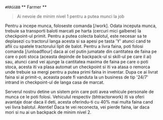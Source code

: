 `#RRGGBB` ** Farmer **
> Ai nevoie de minim nivel 1 pentru a putea munci la job


Pentru a incepe munca, foloseste comanda [/work].
Odata inceputa munca, trebuie sa transporti baloti marcati pe harta (cercuri mici galbene) la checkpoint-ul primit.
Pentru a putea colecta balotul, este necesar sa te deplasezi cu tractorul langa acesta si sa apesi pe tasta 'Y' atunci cand te aflii cu spatele tractorului lipit de balot.
Pentru a livra faina, poti folosi comanda [/unloadflour] daca ai cel putin jumatate din cantitatea de faina pe care o poti stoca (aceasta depinde de backpack-ul si skill-ul pe care il ai) sau, atunci cand vei 
ajunge la cantitatea maxima de faina pe care o poti stoca, acesta iti va plasa automat un checkpoint si iti va atasa o remorca unde trebuie sa mergi pentru a putea primi faina in inventar.
Dupa ce ai livrat faina si ai primit-o, aceasta poate fi vanduta la un business de tip '24/7' intrand in checkpoint-ul de langa casa de marcat.

Serverul nostru detine un sistem prin care poti avea vehicule personale de munca ce le poti folosi.
Vehiculul respectiv (bhtractorwork) iti va oferi avantaje doar daca il deti, acesta oferindu-ti cu 40% mai multa faina cand vei livra balotul.
Atentie! Daca te vei reconecta, vei pierde faina, iar daca mori si nu ai un backpack de minim nivel 2.
